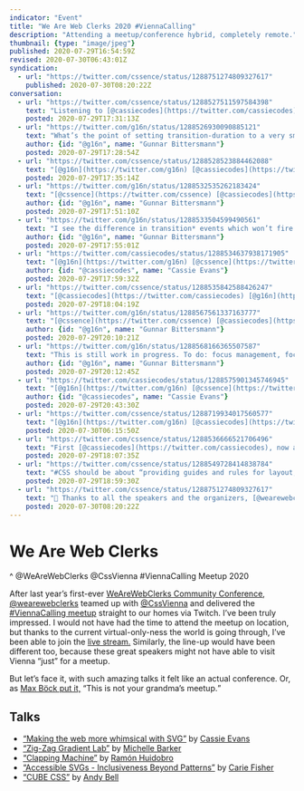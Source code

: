 ```yaml
---
indicator: "Event"
title: "We Are Web Clerks 2020 #ViennaCalling"
description: "Attending a meetup/conference hybrid, completely remote."
thumbnail: {type: "image/jpeg"}
published: 2020-07-29T16:54:59Z
revised: 2020-07-30T06:43:01Z
syndication:
  - url: "https://twitter.com/cssence/status/1288751274809327617"
    published: 2020-07-30T08:20:22Z
conversation:
  - url: "https://twitter.com/cssence/status/1288527511597584398"
    text: "Listening to [@cassiecodes](https://twitter.com/cassiecodes) at #ViennaCalling … takeaways so far:<br>1. Yay Progressive Enhancement!<br>2. Yay Accessibility! #a11y<br>3. [makefrontendshitagain.party](https://makefrontendshitagain.party) is a thing.<br>[@wearewebclerks](https://twitter.com/wearewebclerks) [@CssVienna](https://twitter.com/CssVienna)"
    posted: 2020-07-29T17:31:13Z
  - url: "https://twitter.com/g16n/status/1288526930090885121"
    text: "What’s the point of setting transition-duration to a very small time value with <code>@⁠media (prefers-reduced-motion: reduce)</code> instead of removing the transition altogether?<br>[@cassiecodes](https://twitter.com/cassiecodes) #ViennaCalling"
    author: {id: "@g16n", name: "Gunnar Bittersmann"}
    posted: 2020-07-29T17:28:54Z
  - url: "https://twitter.com/cssence/status/1288528523884462088"
    text: "[@g16n](https://twitter.com/g16n) [@cassiecodes](https://twitter.com/cassiecodes)<br>You’ll end up at the desired end state of the transition, so your page will look like the animations ran (because they did), i.e. no difference to running the transition at “regular” speed."
    posted: 2020-07-29T17:35:14Z
  - url: "https://twitter.com/g16n/status/1288532535262183424"
    text: "[@cssence](https://twitter.com/cssence) [@cassiecodes](https://twitter.com/cassiecodes)<br>Hm, with or without transitions, don’t you end up in the end state anyway? (I’m not talking about animations here.)"
    author: {id: "@g16n", name: "Gunnar Bittersmann"}
    posted: 2020-07-29T17:51:10Z
  - url: "https://twitter.com/g16n/status/1288533504599490561"
    text: "I see the difference in transition* events which won’t fire with transitions switched off, but apart from that?"
    author: {id: "@g16n", name: "Gunnar Bittersmann"}
    posted: 2020-07-29T17:55:01Z
  - url: "https://twitter.com/cassiecodes/status/1288534637938171905"
    text: "[@g16n](https://twitter.com/g16n) [@cssence](https://twitter.com/cssence)<br>Keeping the transition duration makes sure that any functionality tied to a transition e.g. a menu sliding in will still work."
    author: {id: "@cassiecodes", name: "Cassie Evans"}
    posted: 2020-07-29T17:59:32Z
  - url: "https://twitter.com/cssence/status/1288535842588426247"
    text: "[@cassiecodes](https://twitter.com/cassiecodes) [@g16n](https://twitter.com/g16n)<br>Thanks, I’ve been struggling to come up with a meaningful example. Menus are a great one, them sliding in might affect a huge part of the viewport, so that kind of transition might be a trigger."
    posted: 2020-07-29T18:04:19Z
  - url: "https://twitter.com/g16n/status/1288567561337163777"
    text: "[@cssence](https://twitter.com/cssence) [@cassiecodes](https://twitter.com/cassiecodes)<br>My menu solution works without tiny transition duration (but uses a class set on transitionrun and removed on transitionend).<br>[codepen.io/gunnarbittersmann/pen/abdMLKJ](https://codepen.io/gunnarbittersmann/pen/abdMLKJ)<br>I add the transition with MQ rather than taking it away. (Better no transition than a transition for all users in older browsers.)"
    author: {id: "@g16n", name: "Gunnar Bittersmann"}
    posted: 2020-07-29T20:10:21Z
  - url: "https://twitter.com/g16n/status/1288568166365507587"
    text: "This is still work in progress. To do: focus management, focus trap. Comments welcome."
    author: {id: "@g16n", name: "Gunnar Bittersmann"}
    posted: 2020-07-29T20:12:45Z
  - url: "https://twitter.com/cassiecodes/status/1288575901345746945"
    text: "[@g16n](https://twitter.com/g16n) [@cssence](https://twitter.com/cssence)<br>Sure… Seems like more effort to do the same thing, but to each their own."
    author: {id: "@cassiecodes", name: "Cassie Evans"}
    posted: 2020-07-29T20:43:30Z
  - url: "https://twitter.com/cssence/status/1288719934017560577"
    text: "[@g16n](https://twitter.com/g16n) [@cassiecodes](https://twitter.com/cassiecodes)<br>👍 Doing it this way around is closer to progressive enhancement. But on animation-heavy sites you might still be better off using the star selector and set all durations to a tiny value at once, as shown here: [css-tricks.com/revisiting-prefers-reduced-motion-the-reduced-motion-media-query/](https://css-tricks.com/revisiting-prefers-reduced-motion-the-reduced-motion-media-query/)<br><br>Don’t we all love how versatile CSS is? 🙂"
    posted: 2020-07-30T06:15:50Z
  - url: "https://twitter.com/cssence/status/1288536666521706496"
    text: "First [@cassiecodes](https://twitter.com/cassiecodes), now a lightning talk by [@MicheBarks](https://twitter.com/MicheBarks) at #ViennaCalling - how is it possible that this amount of great content is free of charge?"
    posted: 2020-07-29T18:07:35Z
  - url: "https://twitter.com/cssence/status/1288549728414838784"
    text: "#CSS should be about “providing guides and rules for layout, instead of micromanaging the browser.” [@hankchizljaw](https://twitter.com/hankchizljaw) at the #ViennaCalling [@wearewebclerks](https://twitter.com/wearewebclerks) meetup"
    posted: 2020-07-29T18:59:30Z
  - url: "https://twitter.com/cssence/status/1288751274809327617"
    text: "👏 Thanks to all the speakers and the organizers, [@wearewebclerks](https://twitter.com/wearewebclerks) and [@CssVienna](https://twitter.com/CssVienna) pulled off a truly wonderful #ViennaCalling meetup last night."
    posted: 2020-07-30T08:20:22Z
---
```


# We Are Web Clerks
^ @WeAreWebClerks @CssVienna #ViennaCalling Meetup 2020

After last year’s first-ever [WeAreWebClerks Community Conference](/2019/we-are-web-clerks), [@wearewebclerks](https://twitter.com/wearewebclerks) teamed up with [@CssVienna](https://twitter.com/CssVienna) and delivered the [#ViennaCalling meetup](https://webclerks.at/vienna-calling/) straight to our homes via Twitch. I’ve been truly impressed. I would not have had the time to attend the meetup on location, but thanks to the current virtual-only-ness the world is going through, I’ve been able to join the [live stream.](https://www.twitch.tv/videos/694348922) Similarly, the line-up would have been different too, because these great speakers might not have able to visit Vienna “just” for a meetup.

But let’s face it, with such amazing talks it felt like an actual conference. Or, as [Max Böck put it,](https://twitter.com/mxbck/status/1288034544805871616) <q>This is not your grandma’s meetup.</q>

## Talks

- [“Making the web more whimsical with SVG”](https://twitter.com/cassiecodes/status/1288538565438246915) by [Cassie Evans](https://twitter.com/cassiecodes)
- [“Zig-Zag Gradient Lab”](https://twitter.com/wearewebclerks/status/1288537432435163137) by [Michelle Barker](https://twitter.com/MicheBarks)
- [“Clapping Machine”](https://twitter.com/wearewebclerks/status/1288541978490212352) by [Ramón Huidobro](https://twitter.com/hola_soy_milk)
- [“Accessible SVGs - Inclusiveness Beyond Patterns”](https://twitter.com/cariefisher/status/1288554906945716225) by [Carie Fisher](https://twitter.com/cariefisher)
- [“CUBE CSS”](https://twitter.com/hankchizljaw/status/1288560424997322753) by [Andy Bell](https://twitter.com/hankchizljaw)
